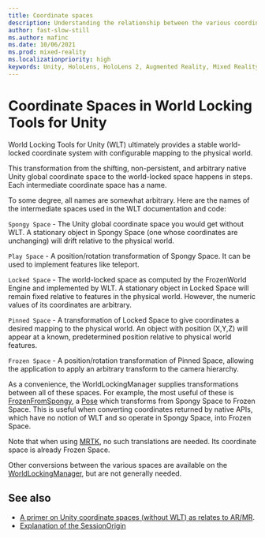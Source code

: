 ```yaml
---
title: Coordinate spaces
description: Understanding the relationship between the various coordinate spaces when using World Locking Tools.
author: fast-slow-still
ms.author: mafinc
ms.date: 10/06/2021
ms.prod: mixed-reality
ms.localizationpriority: high
keywords: Unity, HoloLens, HoloLens 2, Augmented Reality, Mixed Reality, ARCore, ARKit, development, MRTK
---
```


# Coordinate Spaces in World Locking Tools for Unity

World Locking Tools for Unity (WLT) ultimately provides a stable world-locked coordinate system with configurable mapping to the physical world.

This transformation from the shifting, non-persistent, and arbitrary native Unity global coordinate space to the world-locked space happens in steps. Each intermediate coordinate space has a name. 

To some degree, all names are somewhat arbitrary. Here are the names of the intermediate spaces used in the WLT documentation and code:

`Spongy Space` - The Unity global coordinate space you would get without WLT. A stationary object in Spongy Space (one whose coordinates are unchanging) will drift relative to the physical world.

`Play Space` - A position/rotation transformation of Spongy Space. It can be used to implement features like teleport.

`Locked Space` - The world-locked space as computed by the FrozenWorld Engine and implemented by WLT. A stationary object in Locked Space will remain fixed relative to features in the physical world. However, the numeric values of its coordinates are arbitrary.

`Pinned Space` - A transformation of Locked Space to give coordinates a desired mapping to the physical world. An object with position (X,Y,Z) will appear at a known, predetermined position relative to physical world features.

`Frozen Space` - A position/rotation transformation of Pinned Space, allowing the application to apply an arbitrary transform to the camera hierarchy.

As a convenience, the WorldLockingManager supplies transformations between all of these spaces. For example, the most useful of these is [FrozenFromSpongy](xref:Microsoft.MixedReality.WorldLocking.Core.WorldLockingManager.FrozenFromSpongy), a [Pose](https://docs.unity3d.com/ScriptReference/Pose.html) which transforms from Spongy Space to Frozen Space. This is useful when converting coordinates returned by native APIs, which have no notion of WLT and so operate in Spongy Space, into Frozen Space. 

Note that when using [MRTK](https://microsoft.github.io/MixedRealityToolkit-Unity/README.html), no such translations are needed. Its coordinate space is already Frozen Space.

Other conversions between the various spaces are available on the [WorldLockingManager](xref:Microsoft.MixedReality.WorldLocking.Core.WorldLockingManager), but are not generally needed.

## See also

* [A primer on Unity coordinate spaces (without WLT) as relates to AR/MR](https://docs.microsoft.com/windows/mixed-reality/coordinate-systems).
* [Explanation of the SessionOrigin](SessionOrigin.md)
